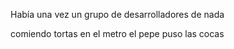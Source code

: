 Había una vez
un grupo de desarrolladores de nada

 comiendo tortas en el metro
el pepe puso las cocas
